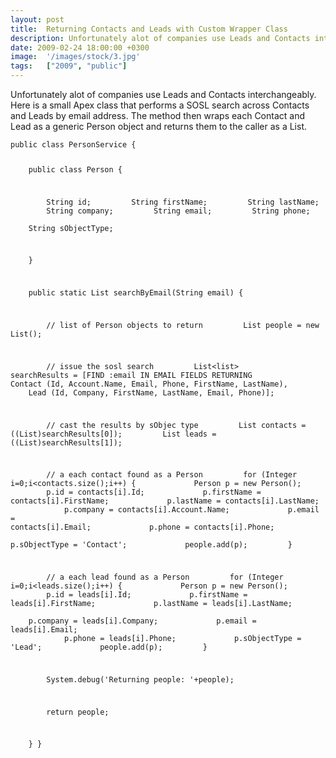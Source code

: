 ```yaml
---
layout: post
title:  Returning Contacts and Leads with Custom Wrapper Class
description: Unfortunately alot of companies use Leads and Contacts interchangeably. Her...
date: 2009-02-24 18:00:00 +0300
image:  '/images/stock/3.jpg'
tags:   ["2009", "public"]
---
```

<p>Unfortunately alot of companies use Leads and Contacts interchangeably. Here is a small Apex class that performs a SOSL search across Contacts and Leads by email address. The method then wraps each Contact and Lead as a generic Person object and returns them to the caller as a List.</p>
<pre><code class="language-javascript">public class PersonService {

    public class Person {

        String id;
        String firstName;
        String lastName;
        String company;
        String email;
        String phone;
        String sObjectType;

    }

    public static List searchByEmail(String email) {

        // list of Person objects to return
        List people = new List();

        // issue the sosl search
        List&lt;list&gt; searchResults = [FIND :email IN EMAIL FIELDS RETURNING
            Contact (Id, Account.Name, Email, Phone, FirstName, LastName),
            Lead (Id, Company, FirstName, LastName, Email, Phone)];

        // cast the results by sObjec type
        List contacts = ((List)searchResults[0]);
        List leads = ((List)searchResults[1]);

        // a each contact found as a Person
        for (Integer i=0;i&lt;contacts.size();i++) {
            Person p = new Person();
            p.id = contacts[i].Id;
            p.firstName = contacts[i].FirstName;
            p.lastName = contacts[i].LastName;
            p.company = contacts[i].Account.Name;
            p.email = contacts[i].Email;
            p.phone = contacts[i].Phone;
            p.sObjectType = 'Contact';
            people.add(p);
        }

        // a each lead found as a Person
        for (Integer i=0;i&lt;leads.size();i++) {
            Person p = new Person();
            p.id = leads[i].Id;
            p.firstName = leads[i].FirstName;
            p.lastName = leads[i].LastName;
            p.company = leads[i].Company;
            p.email = leads[i].Email;
            p.phone = leads[i].Phone;
            p.sObjectType = 'Lead';
            people.add(p);
        }

        System.debug('Returning people: '+people);

        return people;

    }
}

</code></pre>

